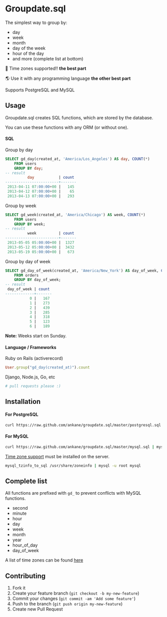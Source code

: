 # Groupdate.sql

The simplest way to group by:

- day
- week
- month
- day of the week
- hour of the day
- and more (complete list at bottom)

:tada: Time zones supported!! **the best part**

:earth_americas: Use it with any programming language **the other best part**

Supports PostgreSQL and MySQL

## Usage

Groupdate.sql creates SQL functions, which are stored by the database.

You can use these functions with any ORM (or without one).

#### SQL

Group by day

```sql
SELECT gd_day(created_at, 'America/Los_Angeles') AS day, COUNT(*)
    FROM users
    GROUP BY day;
-- result
          day           | count
------------------------+-------
 2013-04-11 07:00:00+00 |   145
 2013-04-12 07:00:00+00 |    65
 2013-04-13 07:00:00+00 |   293
```

Group by week

```sql
SELECT gd_week(created_at, 'America/Chicago') AS week, COUNT(*)
    FROM users
    GROUP BY week;
-- result
          week          | count
------------------------+-------
 2013-05-05 05:00:00+00 |  1327
 2013-05-12 05:00:00+00 |  3432
 2013-05-19 05:00:00+00 |   673
```

Group by day of week

```sql
SELECT gd_day_of_week(created_at, 'America/New_York') AS day_of_week, COUNT(*)
    FROM orders
    GROUP BY day_of_week;
-- result
 day_of_week | count
-------------+-------
           0 |   167
           1 |   273
           2 |   439
           3 |   285
           4 |   318
           5 |   123
           6 |   189
```

**Note:** Weeks start on Sunday.

#### Language / Frameworks

Ruby on Rails (activerecord)

```ruby
User.group("gd_day(created_at)").count
```

Django, Node.js, Go, etc

```python
# pull requests please :)
```

## Installation

#### For PostgreSQL

```sh
curl https://raw.github.com/ankane/groupdate.sql/master/postgresql.sql | psql db_name
```

#### For MySQL

```sh
curl https://raw.github.com/ankane/groupdate.sql/master/mysql.sql | mysql -u root db_name
```

[Time zone support](http://dev.mysql.com/doc/refman/5.6/en/time-zone-support.html) must be installed on the server.

```sh
mysql_tzinfo_to_sql /usr/share/zoneinfo | mysql -u root mysql
```

## Complete list

All functions are prefixed with `gd_` to prevent conflicts with MySQL functions.

- second
- minute
- hour
- day
- week
- month
- year
- hour_of_day
- day_of_week

A list of time zones can be found [here](https://en.wikipedia.org/wiki/List_of_tz_database_time_zones)

## Contributing

1. Fork it
2. Create your feature branch (`git checkout -b my-new-feature`)
3. Commit your changes (`git commit -am 'Add some feature'`)
4. Push to the branch (`git push origin my-new-feature`)
5. Create new Pull Request
